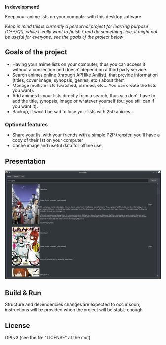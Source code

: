 **In development!**  
  
Keep your anime lists on your computer with this desktop software.

*Keep in mind this is currently a personnal project for learning purpose (C++/Qt), while I really want to finish it and do something nice, it might not be useful for everyone, see the goals of the project below*

## Goals of the project

- Having your anime lists on your computer, thus you can access it without a connection and doesn't depend on a third party service.
- Search animes online (through API like Anilist), that provide information (titles, cover image, synopsis, genres, etc.) about them.
- Manage multiple lists (watched, planned, etc... You can create the lists you want).
- Add animes to your lists directly from a search, thus you don't have to add the title, synopsis, image or whatever yourself (but you still can if you want it).
- Backup, it would be sad to lose your lists with 250 animes...

### Optional features

- Share your list with your friends with a simple P2P transfer, you'll have a copy of their list on your computer
- Cache image and useful data for offline use.

## Presentation

![presentation](https://github.com/VynDev/Anime-Hub/blob/main/images/presentation.png)

## Build & Run

Structure and dependencies changes are expected to occur soon, instructions will be provided when the project will be stable enough

## License

GPLv3 (see the file "LICENSE" at the root)
